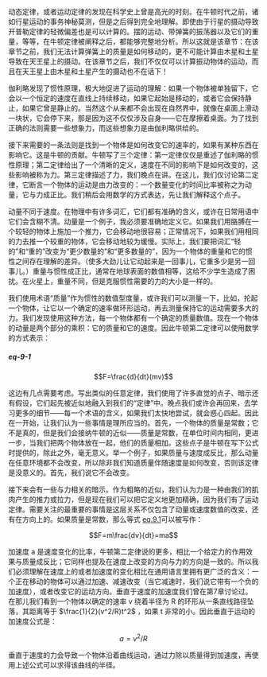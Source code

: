 动态定律，或者运动定律的发现在科学史上曾是高光的时刻。在牛顿时代之前，诸如行星运动的事务神秘莫测，但是之后得到完全地理解。即使由于行星的摄动导致开普勒定律的轻微偏差也是可以计算的。摆的运动、带弹簧的振荡器以及它们的重量，等等，在牛顿定律被阐释之后，都能够完整地分析。所以这就是该章节：在该章节之前，我们无法计算弹簧上的质量是如何移动的，更不可能计算由木星和土星导致在天王星上的摄动。在该章节之后，我们不仅仅可以计算振动物体的运动，而且在天王星上由木星和土星产生的摄动也不在话下！

伽利略发现了惯性原理，极大地促进了运动的理解：如果一个物体被单独留下，它会以一个恒定的速度在直线上持续移动，如果它起始是移动的，或者它会保持静止，如果它曾是静止的。当然这个从来都不会出现在自然界中，就像在桌面上滑动一块状，它会停下来，那是因为这不仅仅涉及自身——它在摩擦着桌面。为了找到正确的法则需要一些想象力，而这些想象力是由伽利略供给的。

接下来需要的一条法则是找到一个物体是如何改变它的速率的，如果有某种东西在影响它。这是牛顿的贡献。牛顿写了三个定律：第一定律仅仅是重述了伽利略的惯性原理；第二定律给出了一个清晰的定义，速度在不同的影响下是如何改变的，这些影响被称为力。第三定律描述了力，我们晚点在讲。在这儿，我们仅讨论第二定律，它断言一个物体的运动是由力改变的：一个数量变化的时间比率被称之为动量，它与力成正比。我们稍后会用数学的方式表达，先让我们解释这个点子。

动量不同于速度。在物理中有许多词汇，它们都有准确的含义，或许在日常用语中它们会含糊不清。动量是一个例子，我必须要准确地定义它。如果我们用胳膊在一个较轻的物体上施加一个推力，它会移动地很容易；正常情况下，如果我们用相同的力去推一个较重的物体，它会移动地较为缓慢。实际上，我们要把词汇“轻的”和“重的”改变为“更少数量的”和“更多数量的”，因为一个物体的重量和它的惯性之间存在理解的差异。（使多大劲儿让它动起来是一回事儿，它重多少是另一回事儿。）重量与惯性成正比，通常在地球表面的数值相等，这给不少学生造成了困扰。在火星上，重量不同，但是克服惯性需要的力的大小是一样的。

我们使用术语“质量”作为惯性的数值型度量，或许我们可以测量一下，比如，抡起一个物体，让它以一个确定的速率做环形运动，再去测量保持它的运动需要多大的力。我们发现使用这种方法，每一个物体都有一个确定的质量数值。现在一个物体的动量是两个部分的乘积：它的质量和它的速度。因此牛顿第二定律可以使用数学的方式表示：

##### eq-9-1

$$F=\frac{d}{dt}(mv)$$

这边有几点需要考虑。写出类似的任意定律，我们使用了许多直觉的点子、暗示还有假设，它们起先被近似地融入到我们的“定律”中。晚点我们或许会再回来，去学习更多的细节——每一个术语的含义，如果我们太快地尝试，就会惑心四起。因此在一开始，让我们认为一些事情是理所应当的。首先，一个物体的质量是常数；它不是真的，但是我们会接纳牛顿的近似——质量是常数，在单位时间内相同，更进一步，当我们把两个物体放在一起，他们的质量相加。这些点子是牛顿在写下公式时提供的，除此之外，毫无意义。举一个例子，如果质量与速度成反比，那么动量在任意环境都不会改变，所以除非我们知道质量伴随速度是如何改变，否则该定律是没意义的。首先，我们说它不会改变。

接下来会有一些与力相关的暗示。作为粗略的近似，我们认为力是一种由我们的肌肉产生的推力或拉力，但是现在我们可以把它定义地更加精确，因为我们有了运动定律。需要关注的最重要的事情是这层关系不仅包含了动量或速度数值的改变，还有在方向上的。如果质量是常数，那么等式 [eq.9.1](/volume-1/9-newton's-laws-of-dynamics/9-1-momentum-and-force.md#eq-9-1)可以被写作：

$$F=m\frac{dv}{dt}=ma$$

加速度 a 是速度变化的比率，牛顿第二定律说的更多，相比一个给定力的作用效果与质量成反比；它同样也提及在速度上改变的方向与力的方向是一致的。所以我们必须理解在速度上的或者加速度的变化相比在通用语言里拥有更广泛的含义：一个正在移动的物体可以通过加速、减速改变（当它减速时，我们说它带有一个负的加速度），或者改变它的运动方向。垂直于速度的加速度我们曾在第7章讨论过。在那儿我们看到一个物体以确定的速率 v 绕着半径为 R 的环形从一条直线路径坠落，其距离等于 $\frac{1}{2}(v^2/R)t^2$ ，如果 t 非常的小。因此垂直于运动的加速度公式是：

$$a=v^2/R$$

垂直于速度的力会导致一个物体沿着曲线运动，通过力除以质量得到加速度，再使用上述公式可以求得该曲线的半径。
